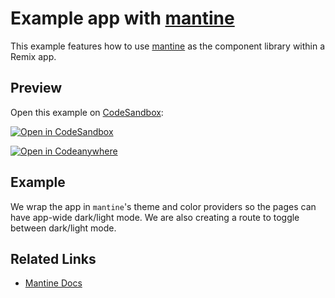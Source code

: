 # Example app with [mantine](https://github.com/mantinedev/mantine)

This example features how to use [mantine](https://github.com/mantinedev/mantine) as the component library within a Remix app.

## Preview

Open this example on [CodeSandbox](https://codesandbox.com):

[![Open in CodeSandbox](https://codesandbox.io/static/img/play-codesandbox.svg)](https://codesandbox.io/s/github/remix-run/examples/tree/main/mantine)

[![Open in Codeanywhere](https://codeanywhere.com/img/open-in-codeanywhere-btn.svg)](https://app.codeanywhere.com/#https://github.com/remix-run/examples)

## Example

We wrap the app in `mantine`'s theme and color providers so the pages can have app-wide dark/light mode. We are also creating a route to toggle between dark/light mode.

## Related Links

- [Mantine Docs](https://mantine.dev/)
